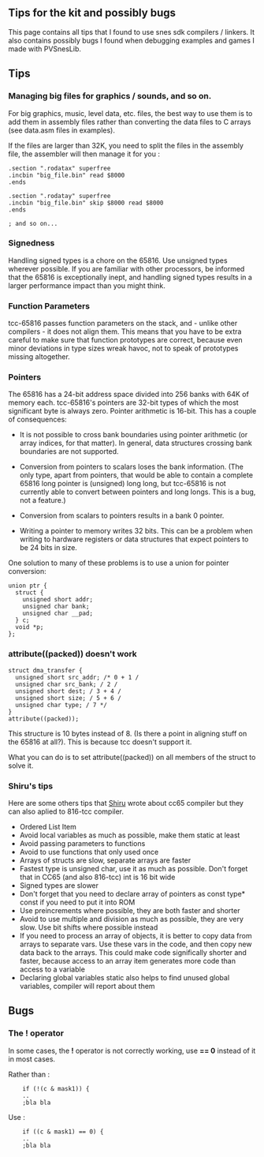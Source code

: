 ## Tips for the kit and possibly bugs

This page contains all tips that I found to use snes sdk compilers / linkers. It also contains possibly bugs I found when debugging examples and games I made with PVSnesLib.

## Tips

### Managing big files for graphics / sounds, and so on.

For big graphics, music, level data, etc. files, the best way to use them is to add them in assembly files rather than converting the data files to C arrays (see data.asm files in examples).  

If the files are larger than 32K, you need to split the files in the assembly file, the assembler will then manage it for you : 

```
.section ".rodatax" superfree
.incbin "big_file.bin" read $8000
.ends

.section ".rodatay" superfree
.incbin "big_file.bin" skip $8000 read $8000
.ends

; and so on... 
```

### Signedness

Handling signed types is a chore on the 65816. Use unsigned types wherever possible. If you are familiar with other processors, be informed that the 65816 is exceptionally inept, and handling signed types results in a larger performance impact than you might think. 

### Function Parameters

tcc-65816 passes function parameters on the stack, and - unlike other compilers - it does not align them. This means that you have to be extra careful to make sure that function prototypes are correct, because even minor deviations in type sizes wreak havoc, not to speak of prototypes missing altogether. 

### Pointers

The 65816 has a 24-bit address space divided into 256 banks with 64K of memory each. tcc-65816's pointers are 32-bit types of which the most significant byte is always zero. Pointer arithmetic is 16-bit. This has a couple of consequences:  

* It is not possible to cross bank boundaries using pointer arithmetic (or array indices, for that matter). In general, data structures crossing bank boundaries are not supported.  
   
* Conversion from pointers to scalars loses the bank information. (The only type, apart from pointers, that would be able to contain a complete 65816 long pointer is (unsigned) long long, but tcc-65816 is not currently able to convert between pointers and long longs. This is a bug, not a feature.)  
    
* Conversion from scalars to pointers results in a bank 0 pointer.  
    
* Writing a pointer to memory writes 32 bits. This can be a problem when writing to hardware registers or data structures that expect pointers to be 24 bits in size.  

One solution to many of these problems is to use a union for pointer conversion:  

```
union ptr {
  struct {
    unsigned short addr;
    unsigned char bank;
    unsigned char __pad;
  } c;
  void *p;
};
```

### __attribute__((packed)) doesn't work

```
struct dma_transfer { 
  unsigned short src_addr; /* 0 + 1 / 
  unsigned char src_bank; / 2 / 
  unsigned short dest; / 3 + 4 / 
  unsigned short size; / 5 + 6 / 
  unsigned char type; / 7 */ 
} 
attribute((packed));
```

This structure is 10 bytes instead of 8. (Is there a point in aligning stuff on the 65816 at all?). This is because tcc doesn't support it.

What you can do is to set attribute((packed)) on all members of the struct to solve it.

### Shiru's tips

Here are some others tips that [Shiru](http://shiru.untergrund.net/articles/programming_nes_games_in_c.htm) wrote about cc65 compiler but they can also aplied to 816-tcc compiler.  
* Ordered List Item
* Avoid local variables as much as possible, make them static at least 
* Avoid passing parameters to functions 
* Avoid to use functions that only used once 
* Arrays of structs are slow, separate arrays are faster 
* Fastest type is unsigned char, use it as much as possible. Don't forget that in CC65 (and also 816-tcc) int is 16 bit wide 
* Signed types are slower 
* Don't forget that you need to declare array of pointers as const type* const if you need to put it into ROM 
* Use preincrements where possible, they are both faster and shorter 
* Avoid to use multiple and division as much as possible, they are very slow. Use bit shifts where possible instead 
* If you need to process an array of objects, it is better to copy data from arrays to separate vars. Use these vars in the code, and then copy new data back to the arrays. This could make code significally shorter and faster, because access to an array item generates more code than access to a variable 
* Declaring global variables static also helps to find unused global variables, compiler will report about them  

## Bugs

### The ! operator

In some cases, the **!** operator is not correctly working, use **== 0** instead of it in most cases.

Rather than :
```
    if (!(c & mask1)) {
    ..
    ;bla bla
```

Use :
```
    if ((c & mask1) == 0) {
    ..
    ;bla bla
```
